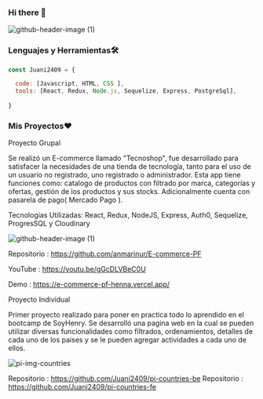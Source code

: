 
### Hi there 👋



![github-header-image (1)](https://user-images.githubusercontent.com/102930092/202773832-72dce34f-2ad9-47b6-867a-8f5219e28b2d.png)

### Lenguajes y Herramientas🛠️
```js
const Juani2409 = {

  code: [Javascript, HTML, CSS ],
  tools: [React, Redux, Node.js, Sequelize, Express, PostgreSql],
 
}
```

### Mis Proyectos❤️




Proyecto Grupal

Se realizó un E-commerce llamado "Tecnoshop", fue desarrollado para satisfacer la necesidades de una tienda de tecnología, tanto para el uso de un usuario no registrado, uno registrado o administrador. Esta app tiene funciones como: catalogo de productos con filtrado por marca, categorías y ofertas, gestión de los productos y sus stocks. Adicionalmente cuenta con pasarela de pago( Mercado Pago ).

Tecnologias Utilizadas: React, Redux, NodeJS, Express, Auth0, Sequelize, ProgresSQL y Cloudinary

![github-header-image (1)](https://user-images.githubusercontent.com/40220427/202299244-57ab8e2b-dc46-4e01-ab40-a8700ae784e8.png)


Repositorio : https://github.com/anmarinur/E-commerce-PF

YouTube : https://youtu.be/gGcDLVBeC0U

Demo : https://e-commerce-pf-henna.vercel.app/


Proyecto Individual 

Primer proyecto realizado para poner en practica todo lo aprendido en el bootcamp de SoyHenry. 
Se desarrolló una pagina web en la cual se pueden utilizar diversas funcionalidades como filtrados, ordenamientos, detalles de cada uno de los paises y se le pueden agregar actividades a cada uno de ellos.

![pi-img-countries](https://user-images.githubusercontent.com/102930092/202775955-df5eb57f-badd-49b0-a918-4d94062e6db6.jpg)

Repositorio : https://github.com/Juani2409/pi-countries-be
Repositorio : https://github.com/Juani2409/pi-countries-fe


